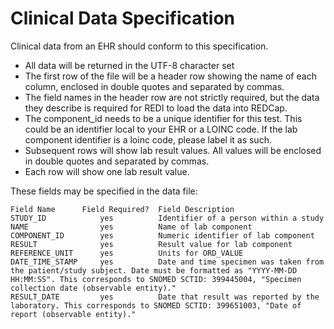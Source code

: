 # Clinical Data Specification

Clinical data from an EHR should conform to this specification.  

* All data will be returned in the UTF-8 character set
* The first row of the file will be a header row showing the name of each column, enclosed in double quotes and separated by commas. 
* The field names in the header row are not strictly required, but the data they describe is required for REDI to load the data into REDCap. 
* The component_id needs to be a unique identifier for this test.  This could be an identifier local to your EHR or a LOINC code.  If the lab component identifier is a loinc code, please label it as such.
* Subsequent rows will show lab result values. All values will be enclosed in double quotes and separated by commas.
* Each row will show one lab result value.  

These fields may be specified in the data file: 

    Field Name      Field Required?  Field Description
    STUDY_ID            yes          Identifier of a person within a study
    NAME                yes          Name of lab component
    COMPONENT_ID        yes          Numeric identifier of lab component
    RESULT              yes          Result value for lab component
    REFERENCE_UNIT      yes          Units for ORD_VALUE
    DATE_TIME_STAMP     yes          Date and time specimen was taken from the patient/study subject. Date must be formatted as "YYYY-MM-DD HH:MM:SS". This corresponds to SNOMED SCTID: 399445004, "Specimen collection date (observable entity)."
    RESULT_DATE			yes			 Date that result was reported by the laboratory. This corresponds to SNOMED SCTID: 399651003, "Date of report (observable entity)."
    
